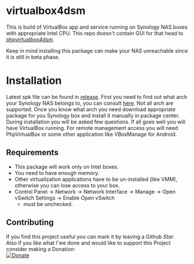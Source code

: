 # virtualbox4dsm

This is build of VirtualBox app and service running on Synology NAS boxes with appropriate Intel CPU. This repo doesn't contain GUI for that head to [phpvirtualbox4dsm](https://github.com/seba76/phpvirtualbox4dsm).

Keep in mind installing this package can make your NAS unreachable since it is still in beta phase.

# Installation

Latest spk file can be found in [release](https://github.com/seba76/virtualbox4dsm/releases). First you need to find out what arch your Synology NAS belongs to, you can
consult [here](https://www.synology.com/en-global/knowledgebase/DSM/tutorial/Compatibility_Peripherals/What_kind_of_CPU_does_my_NAS_have). Not all arch are supported.
Once you know what arch you need download appropriate package for you Synology box and install it manually in package center. During installation you will be asked few questions. 
If all goes well you will have VirtualBox running. For remote management access you will need PhpVirtualBox or some other application like VBoxManage for Android.

## Requirements
- This package will work only on Intel boxes.
- You need to have enough memory.
- Other virtualization applications have to be un-installed (like VMM), otherwise you can lose access to your box.
- Control Panel -> Network -> Network Interface -> Manage -> Open vSwitch Settings -> Enable Open vSwitch 
	- must be unchecked.

## Contributing

If you find this project useful you can mark it by leaving a Github *Star*.</br>
Also if you like what I'we done and would like to support this Project consider making a Donation:<br>
[![Donate](https://img.shields.io/badge/donate-PayPal-yellow.svg)](https://paypal.me/seba76/)
